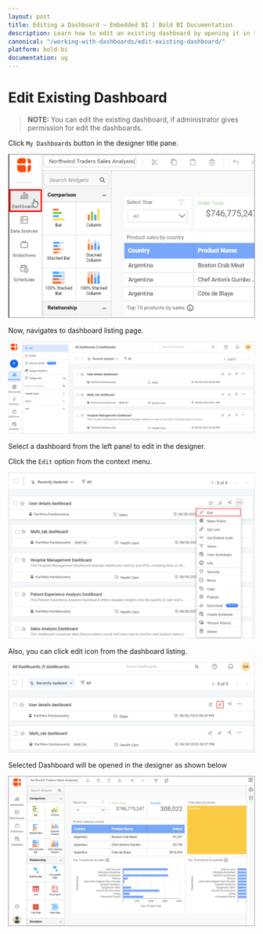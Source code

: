 ```yaml
---
layout: post
title: Editing a Dashboard – Embedded BI | Bold BI Documentation
description: Learn how to edit an existing dashboard by opening it in the WYSIWYG designer from list of dashboards in Bold BI Embedded.
canonical: "/working-with-dashboards/edit-existing-dashboard/"
platform: bold-bi
documentation: ug
---
```

# Edit Existing Dashboard
   
   > **NOTE:**  You can edit the existing dashboard, if administrator gives permission for edit the dashboards.
   
   Click `My Dashboards` button in the designer title pane. 

   ![Dashboard](/static/assets/working-with-dashboards/images/mydashboard.png)

   Now, navigates to dashboard listing page.

   ![Listing page](/static/assets/working-with-dashboards/images/listpage.png)
   
   Select a dashboard from the left panel to edit in the designer.

   Click the `Edit` option from the context menu.
   
   ![Edit option](/static/assets/working-with-dashboards/images/editoption.png#width=60%)

   Also, you can click edit icon from the dashboard listing.

   ![Edit dashboard icon](/static/assets/working-with-dashboards/images/editdashboardicon.png#width=60%)

   Selected Dashboard will be opened in the designer as shown below

   ![Edit dashboard](/static/assets/working-with-dashboards/images/editdashboard.png)
       